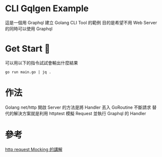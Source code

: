 # CLI Gqlgen Example
這是一個用 Graphql 建立 Golang CLI Tool 的範例
目的是希望不用 Web Server 的同時可以使用 Graphql

# Get Start 🚀
可以用以下的指令試試會輸出什麼結果
```
go run main.go | jq .
```

# 作法
Golang net/http 開啟 Server 的方法是將 Handler 丟入 GoRoutine 不斷請求
替代的解決方案就是利用 httptest 模擬 Request 並執行 Graphql 的 Handler

# 參考
[http request Mocking 的講解](https://budougumi0617.github.io/2020/05/29/go-testing-httptest/)

